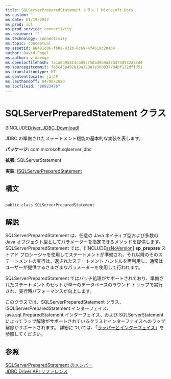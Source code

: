 ```yaml
---
title: SQLServerPreparedStatement クラス | Microsoft Docs
ms.custom: ''
ms.date: 01/19/2017
ms.prod: sql
ms.prod_service: connectivity
ms.reviewer: ''
ms.technology: connectivity
ms.topic: conceptual
ms.assetid: a8481c06-fbba-432b-8c69-4f4619c20ad4
author: David-Engel
ms.author: v-daenge
ms.openlocfilehash: 7a1a8b95814cbd9a75dad0b9a42a474d932a88d4
ms.sourcegitcommit: fe5c45a492e19a320a1a36b037704bf132dffd51
ms.translationtype: HT
ms.contentlocale: ja-JP
ms.lasthandoff: 04/08/2020
ms.locfileid: "80923476"
---
```

# <a name="sqlserverpreparedstatement-class"></a>SQLServerPreparedStatement クラス
[!INCLUDE[Driver_JDBC_Download](../../../includes/driver_jdbc_download.md)]

  JDBC の準備されたステートメント機能の基本的な実装を表します。  
  
 **パッケージ:** com.microsoft.sqlserver.jdbc  
  
 **拡張:** SQLServerStatement  
  
 **実装:** [ISQLServerPreparedStatement](../../../connect/jdbc/reference/isqlserverpreparedstatement-interface.md)  
  
## <a name="syntax"></a>構文  
  
```  
  
public class SQLServerPreparedStatement  
```  
  
## <a name="remarks"></a>解説  
 SQLServerPreparedStatement は、任意の Java ネイティブ型および多数の Java オブジェクト型としてパラメーターを指定できるメソッドを提供します。 SQLServerPreparedStatement では、[!INCLUDE[ssNoVersion](../../../includes/ssnoversion-md.md)] **sp_prepare** ストアド プロシージャを使用してステートメントが準備され、それ以降のそのステートメントの実行は、返されたステートメント ハンドルを再利用し、通常はユーザーが提供するさまざまなパラメーターを使用して行われます。  
  
 SQLServerPreparedStatement ではバッチ処理がサポートされており、準備されたステートメントのセットが単一のデータベースのラウンド トリップで実行され、実行時パフォーマンスが向上します。  
  
 このクラスでは、SQLServerPreparedStatement クラス、ISQLServerPreparedStatement インターフェイス、java.sql.PreparedStatement インターフェイス、および SQLServerStatement によってラップ解除がサポートされているクラスとインターフェイスへのラップ解除がサポートされます。 詳細については、「[ラッパーとインターフェイス](../../../connect/jdbc/wrappers-and-interfaces.md)」を参照してください。  
  
## <a name="see-also"></a>参照  
 [SQLServerPreparedStatement のメンバー](../../../connect/jdbc/reference/sqlserverpreparedstatement-members.md)   
 [JDBC Driver API リファレンス](../../../connect/jdbc/reference/jdbc-driver-api-reference.md)  
  
  
